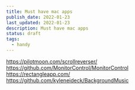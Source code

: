 ```yaml
---
title: Must have mac apps
publish_date: 2022-01-23
last_updated: 2022-01-23
description: Must have mac apps
status: draft
tags:
  - handy
---
```


https://pilotmoon.com/scrollreverser/
https://github.com/MonitorControl/MonitorControl
https://rectangleapp.com/
https://github.com/kyleneideck/BackgroundMusic
